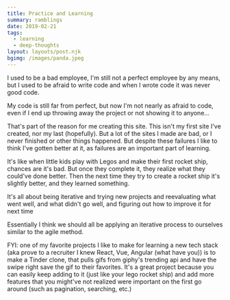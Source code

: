 ```yaml
---
title: Practice and Learning
summary: ramblings
date: 2019-02-21
tags:
  - learning
  - deep-thoughts
layout: layouts/post.njk
bgimg: /images/panda.jpeg
---
```


I used to be a bad employee, I'm still not a perfect employee by any means, but I used to be afraid to write code and when I wrote code it was never good code.

My code is still far from perfect, but now I'm not nearly as afraid to code, even if I end up throwing away the project or not showing it to anyone...

That's part of the reason for me creating this site. This isn't my first site I've created, nor my last (hopefully). But a lot of the sites I made are bad, or I never finished or other things happened. But despite these failures I like to think I've gotten better at it, as failures are an important part of learning.

It's like when little kids play with Legos and make their first rocket ship, chances are it's bad. But once they complete it, they realize what they could've done better. Then the next time they try to create a rocket ship it's slightly better, and they learned something.

It's all about being iterative and trying new projects and reevaluating what went well, and what didn't go well, and figuring out how to improve it for next time

Essentially I think we should all be applying an iterative process to ourselves similar to the agile method.

FYI: one of my favorite projects I like to make for learning a new tech stack (aka prove to a recruiter I knew React, Vue, Angular (what have you)) is to make a Tinder clone, that pulls gifs from giphy's trending api and have the swipe right save the gif to their favorites. It's a great project because you can easily keep adding to it (just like your lego rocket ship) and add more features that you might've not realized were important on the first go around (such as pagination, searching, etc.)